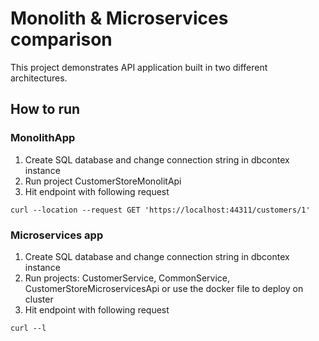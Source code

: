 # Monolith & Microservices comparison
This project demonstrates API application  built in two different architectures.
## How to run
### MonolithApp
1. Create SQL database and change connection string in dbcontex instance
2. Run project CustomerStoreMonolitApi
3. Hit endpoint with following request 
```
curl --location --request GET 'https://localhost:44311/customers/1'
```

### Microservices app
1. Create SQL database and change connection string in dbcontex instance
2. Run projects: CustomerService, CommonService, CustomerStoreMicroservicesApi or use the docker file to deploy on cluster
3. Hit endpoint with following request 
```
curl --l

